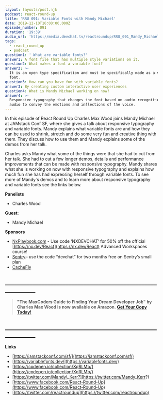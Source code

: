 ```yaml
---
layout: layouts/post.njk
podcast: react-round-up
title: 'RRU 091: Variable Fonts with Mandy Michael'
date: 2019-12-10T10:00:00.000Z
episode_number: 091
duration: '19:39'
audio_url: 'https://media.devchat.tv/reactroundup/RRU_091_Mandy_Michael.mp3'
tags:
  - react_round_up
  - podcast
question1: ' What are variable fonts?'
answer1: A font file that has multiple style variations on it.
question2: What makes a font a variable font?
answer2: >-
  It is an open type specification and must be specifically made as a variable
  font.
question3: How can you have fun with variable fonts?
answer3: By creating custom interactive user experiences
question4: What is Mandy Michael working on now?
answer4: >-
  Responsive typography that changes the font based on audio recognition and web
  audio to convey the emotions and inflections of the voice.
---
```

In this episode of React Round Up Charles Max Wood joins Mandy Michael at JAMstack Conf SF, where she gives a talk about responsive typography and variable fonts. Mandy explains what variable fonts are and how they can be used to shrink, stretch and do some very fun and creative thing with them. They discuss how to use them and Mandy explains some of the demos from her talk.

Charles asks Mandy what some of the things were that she had to cut from her talk. She had to cut a few longer demos, details and performance improvements that can be made with responsive typography. Mandy shares what she is working on now with responsive typography and explains how much fun she has had expressing herself through variable fonts. To see more of Mandy's demos and to learn more about responsive typography and variable fonts see the links below.

**Panelists**

- Charles Wood

**Guest:**

- Mandy Michael

**Sponsors**

- [NxPlaybook.com](http://nxplaybook.com/) - Use code ‘NXDEVCHAT’ for 50% off the official [https://nx.dev/React](https://nx.dev/React) Advanced Workspaces course!
- [Sentry](http://sentry.io/)–  use the code “devchat” for two months free on Sentry’s small plan
- [CacheFly](https://www.cachefly.com/)

## **\_\_\_\_\_\_\_\_\_\_\_\_\_\_\_\_\_\_\_\_\_\_\_\_\_\_\_\_\_\_\_\_\_\_\_\_\_\_\_\_\_\_\_\_\_\_\_\_\_\_\_\_\_\_\_\_\_\_\_\_**

> **"The MaxCoders Guide to Finding Your Dream Developer Job" by Charles Max Wood is now available on Amazon.**  [**Get Your Copy Today!**](https://www.amazon.com/gp/product/B081MBL5C9/ref=as_li_ss_tl?ie=UTF8&linkCode=sl1&tag=devchattv-20&linkId=9d61363241636e2546ef46abba198746&language=en_US)

## **\_\_\_\_\_\_\_\_\_\_\_\_\_\_\_\_\_\_\_\_\_\_\_\_\_\_\_\_\_\_\_\_\_\_\_\_\_\_\_\_\_\_\_\_\_\_\_\_\_\_\_\_\_\_\_\_\_\_\_\_**

**Links**

- [https://jamstackconf.com/sf/](https://jamstackconf.com/sf/)
- [https://variablefonts.dev/](https://variablefonts.dev/)
- [https://codepen.io/collection/XqRLMb/](https://codepen.io/collection/XqRLMb/)
- [https://twitter.com/Mandy\_Kerr?](https://twitter.com/Mandy_Kerr?)
- [https://www.facebook.com/React-Round-Up](https://www.facebook.com/React-Round-Up)
- [https://twitter.com/reactroundup](https://twitter.com/reactroundup)
